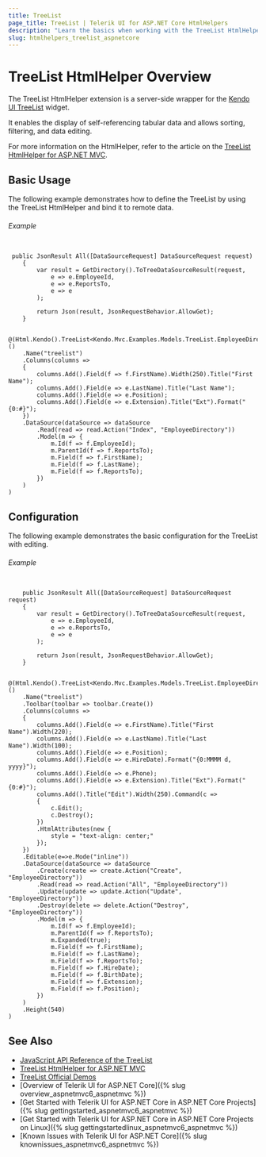 ```yaml
---
title: TreeList
page_title: TreeList | Telerik UI for ASP.NET Core HtmlHelpers
description: "Learn the basics when working with the TreeList HtmlHelper for ASP.NET Core (MVC 6 or ASP.NET Core MVC)."
slug: htmlhelpers_treelist_aspnetcore
---
```


# TreeList HtmlHelper Overview

The TreeList HtmlHelper extension is a server-side wrapper for the [Kendo UI TreeList](http://demos.telerik.com/aspnet-mvc/treelist/index) widget.

It enables the display of self-referencing tabular data and allows sorting, filtering, and data editing.

For more information on the HtmlHelper, refer to the article on the [TreeList HtmlHelper for ASP.NET MVC](http://docs.telerik.com/aspnet-mvc/helpers/treelist/overview).

## Basic Usage

The following example demonstrates how to define the TreeList by using the TreeList HtmlHelper and bind it to remote data.

###### Example

```tab-Controller

 public JsonResult All([DataSourceRequest] DataSourceRequest request)
    {
        var result = GetDirectory().ToTreeDataSourceResult(request,
            e => e.EmployeeId,
            e => e.ReportsTo,
            e => e
        );

        return Json(result, JsonRequestBehavior.AllowGet);
    }
```
```tab-Razor

@(Html.Kendo().TreeList<Kendo.Mvc.Examples.Models.TreeList.EmployeeDirectoryModel>()
    .Name("treelist")
    .Columns(columns =>
    {
        columns.Add().Field(f => f.FirstName).Width(250).Title("First Name");
        columns.Add().Field(e => e.LastName).Title("Last Name");
        columns.Add().Field(e => e.Position);
        columns.Add().Field(e => e.Extension).Title("Ext").Format("{0:#}");
    })
    .DataSource(dataSource => dataSource
        .Read(read => read.Action("Index", "EmployeeDirectory"))
        .Model(m => {
            m.Id(f => f.EmployeeId);
            m.ParentId(f => f.ReportsTo);
            m.Field(f => f.FirstName);
            m.Field(f => f.LastName);
            m.Field(f => f.ReportsTo);
        })
    )
)
```

## Configuration

The following example demonstrates the basic configuration for the TreeList with editing.

###### Example

```tab-Controller

	public JsonResult All([DataSourceRequest] DataSourceRequest request)
	{
	    var result = GetDirectory().ToTreeDataSourceResult(request,
	        e => e.EmployeeId,
	        e => e.ReportsTo,
	        e => e
	    );

	    return Json(result, JsonRequestBehavior.AllowGet);
	}
```
```tab-Razor

@(Html.Kendo().TreeList<Kendo.Mvc.Examples.Models.TreeList.EmployeeDirectoryModel>()
    .Name("treelist")
    .Toolbar(toolbar => toolbar.Create())
    .Columns(columns =>
    {
        columns.Add().Field(e => e.FirstName).Title("First Name").Width(220);
        columns.Add().Field(e => e.LastName).Title("Last Name").Width(100);
        columns.Add().Field(e => e.Position);
        columns.Add().Field(e => e.HireDate).Format("{0:MMMM d, yyyy}");
        columns.Add().Field(e => e.Phone);
        columns.Add().Field(e => e.Extension).Title("Ext").Format("{0:#}");
        columns.Add().Title("Edit").Width(250).Command(c =>
        {
            c.Edit();
            c.Destroy();
        })
        .HtmlAttributes(new {
            style = "text-align: center;"
        });
    })
    .Editable(e=>e.Mode("inline"))
    .DataSource(dataSource => dataSource
        .Create(create => create.Action("Create", "EmployeeDirectory"))
        .Read(read => read.Action("All", "EmployeeDirectory"))
        .Update(update => update.Action("Update", "EmployeeDirectory"))
        .Destroy(delete => delete.Action("Destroy", "EmployeeDirectory"))
        .Model(m => {
            m.Id(f => f.EmployeeId);
            m.ParentId(f => f.ReportsTo);
            m.Expanded(true);
            m.Field(f => f.FirstName);
            m.Field(f => f.LastName);
            m.Field(f => f.ReportsTo);
            m.Field(f => f.HireDate);
            m.Field(f => f.BirthDate);
            m.Field(f => f.Extension);
            m.Field(f => f.Position);
        })
    )
    .Height(540)
)
```

## See Also

* [JavaScript API Reference of the TreeList](http://docs.telerik.com/kendo-ui/api/javascript/ui/treelist)
* [TreeList HtmlHelper for ASP.NET MVC](http://docs.telerik.com/aspnet-mvc/helpers/treelist/overview)
* [TreeList Official Demos](http://demos.telerik.com/aspnet-core/treelist/index)
* [Overview of Telerik UI for ASP.NET Core]({% slug overview_aspnetmvc6_aspnetmvc %})
* [Get Started with Telerik UI for ASP.NET Core in ASP.NET Core Projects]({% slug gettingstarted_aspnetmvc6_aspnetmvc %})
* [Get Started with Telerik UI for ASP.NET Core in ASP.NET Core Projects on Linux]({% slug gettingstartedlinux_aspnetmvc6_aspnetmvc %})
* [Known Issues with Telerik UI for ASP.NET Core]({% slug knownissues_aspnetmvc6_aspnetmvc %})
